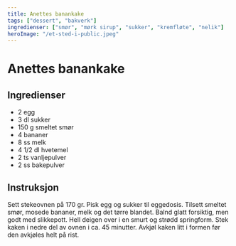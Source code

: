 ```yaml
---
title: Anettes banankake
tags: ["dessert", "bakverk"]
ingredienser: ["smør", "mørk sirup", "sukker", "kremfløte", "nelik"]
heroImage: "/et-sted-i-public.jpeg"
---
```


# Anettes banankake

## Ingredienser

- 2 egg
- 3 dl sukker
- 150 g smeltet smør
- 4 bananer
- 8 ss melk
- 4 1/2 dl hvetemel
- 2 ts vanljepulver
- 2 ss bakepulver

## Instruksjon

Sett stekeovnen på 170 gr. Pisk egg og sukker til eggedosis. Tilsett smeltet smør, mosede bananer, melk og det tørre blandet. Balnd glatt forsiktig, men godt med slikkepott. Hell deigen over i en smurt og strødd springform. Stek kaken i nedre del av ovnen i ca. 45 minutter. Avkjøl kaken litt i formen før den avkjøles helt på rist.
